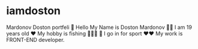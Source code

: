 # iamdoston
Mardonov Doston portfeli
👏 Hello My Name is Doston Mardonov
🤷‍♂️ I am 19 years old
❤ My hobby is fishing 🦈🦈🦈
👊 I go in for sport
❤❤ My work is FRONT-END developer.

